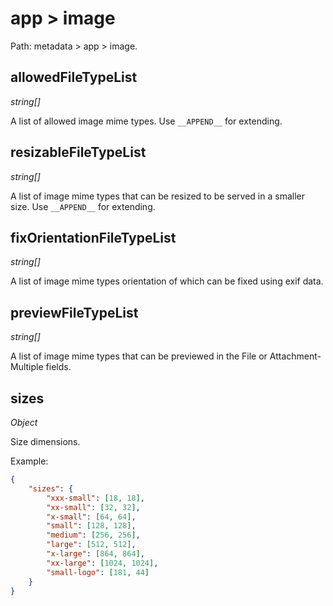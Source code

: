 # app > image

Path: metadata > app > image.

## allowedFileTypeList

*string[]*

A list of allowed image mime types. Use `__APPEND__` for extending.

## resizableFileTypeList

*string[]*

A list of image mime types that can be resized to be served in a smaller size. Use `__APPEND__` for extending.

## fixOrientationFileTypeList

*string[]*

A list of image mime types orientation of which can be fixed using exif data.

## previewFileTypeList

*string[]*

A list of image mime types that can be previewed in the File or Attachment-Multiple fields.

## sizes

*Object*

Size dimensions.

Example:

```json
{
    "sizes": {
        "xxx-small": [18, 18],
        "xx-small": [32, 32],
        "x-small": [64, 64],
        "small": [128, 128],
        "medium": [256, 256],
        "large": [512, 512],
        "x-large": [864, 864],
        "xx-large": [1024, 1024],
        "small-logo": [181, 44]
    }
}
```
